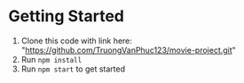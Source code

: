 # Getting Started

1. Clone this code with link here: "https://github.com/TruongVanPhuc123/movie-project.git"
2. Run `npm install`
3. Run `npm start` to get started
